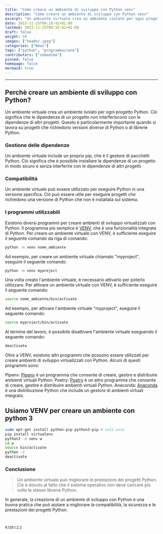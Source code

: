 ```yaml
---
title: "Come creare un ambiente di sviluppo con Python venv"
description: "Come creare un ambiente di sviluppo con Python venv"
excerpt: "Un ambiente virtuale crea un ambiente isolato per ogni progetto Python. Ciò significa che le dipendenze di un progetto non interferiscono con le dipendenze di altri progetti. Questo è particolarmente importante ..."
date: 2023-11-25T09:19:42+01:00
lastmod: 2023-11-25T09:19:42+01:00
draft: false
weight: 50
images: ["header.jpeg"]
categories: ["News"]
tags: ["python", "programmazione"]
contributors: ["sebadima"]
pinned: false
homepage: false
mermaid: true
---
```




<hr>

## Perchè creare un ambiente di sviluppo con Python?

Un ambiente virtuale crea un ambiente isolato per ogni progetto Python. Ciò significa che le dipendenze di un progetto non interferiscono con le dipendenze di altri progetti. Questo è particolarmente importante quando si lavora su progetti che richiedono versioni diverse di Python o di librerie Python.

### Gestione delle dipendenze

Un ambiente virtuale include un proprio pip, che è il gestore di pacchetti Python. Ciò significa che è possibile installare le dipendenze di un progetto in modo sicuro e senza interferire con le dipendenze di altri progetti.

### Compatibilità

Un ambiente virtuale può essere utilizzato per eseguire Python in una versione specifica. Ciò può essere utile per eseguire progetti che richiedono una versione di Python che non è installata sul sistema.

### I programmi utilizzabili

Esistono diversi programmi per creare ambienti di sviluppo virtualizzati con Python. Il programma più semplice è <a href="https://docs.python.org/3/library/venv.html" target="_blank" rel="noopener">VENV</a>, che è una funzionalità integrata di Python. Per creare un ambiente virtuale con VENV, è sufficiente eseguire il seguente comando da riga di comando:

```bash
python -m venv nome_ambiente
```
Ad esempio, per creare un ambiente virtuale chiamato "myproject", eseguire il seguente comando:

```bash
python -m venv myproject
```

Una volta creato l'ambiente virtuale, è necessario attivarlo per poterlo utilizzare. Per attivare un ambiente virtuale con VENV, è sufficiente eseguire il seguente comando:

```bash
source nome_ambiente/bin/activate
```

Ad esempio, per attivare l'ambiente virtuale "myproject", eseguire il seguente comando:

```bash
source myproject/bin/activate
```
Al termine del lavoro, è possibile disattivare l'ambiente virtuale eseguendo il seguente comando:

```bash
deactivate
```

Oltre a VENV, esistono altri programmi che possono essere utilizzati per creare ambienti di sviluppo virtualizzati con Python. Alcuni di questi programmi sono:

Pipenv: <a href="https://pipenv.pypa.io/en/latest/" target="_blank" rel="noopener">Pipenv</a> è un programma che consente di creare, gestire e distribuire ambienti virtuali Python.
Poetry: <a href="https://python-poetry.org/" target="_blank" rel="noopener">Poetry</a> è un altro programma che consente di creare, gestire e distribuire ambienti virtuali Python.
Anaconda: <a href="https://www.anaconda.com/" target="_blank" rel="noopener">Anaconda</a> è una distribuzione Python che include un gestore di ambienti virtuali integrato.

## Usiamo VENV per creare un ambiente con python 3

```bash
sudo apt-get install python-pip python3-pip # solo unix
pip install virtualenv
python3 -m venv w
cd w
source bin/activate
python -V
deactivate
```     

### Conclusione

> Un ambiente virtuale può migliorare le prestazioni dei progetti Python. Ciò è dovuto al fatto che il sistema operativo non deve caricare più volte le stesse librerie Python.

In generale, la creazione di un ambiente di sviluppo con Python è una buona pratica che può aiutare a migliorare la compatibilità, la sicurezza e le prestazioni dei progetti Python.

<br>

<p style="font-size: 0.8em;">R.129.1.2.2</p>

